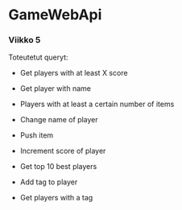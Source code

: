 # GameWebApi

### Viikko 5

Toteutetut queryt:

+ Get players with at least X score

+ Get player with name

+ Players with at least a certain number of items

+ Change name of player

+ Push item

+ Increment score of player

+ Get top 10 best players

+ Add tag to player

+ Get players with a tag

